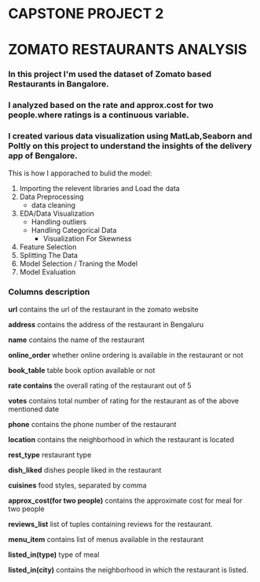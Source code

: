 # **CAPSTONE PROJECT 2**

# ZOMATO RESTAURANTS ANALYSIS

### In this project I'm used the dataset of Zomato based Restaurants in Bangalore.
### I analyzed based on the rate and approx.cost for two people.where ratings is a continuous variable.
### I created various data visualization using MatLab,Seaborn and Poltly on this project to understand the insights of the delivery app of Bengalore.
This is how I apporached to bulid the model:


  1. Importing the relevent libraries and Load the data
  2. Data Preprocessing
       - data cleaning
  3. EDA/Data Visualization
     - Handling outliers
      - Handling Categorical Data
        - Visualization For Skewness
  4. Feature Selection
  5. Splitting The Data
  6. Model Selection / Traning the Model
  7. Model Evaluation

### Columns description

**url** contains the url of the restaurant in the zomato website

**address** contains the address of the restaurant in Bengaluru

**name** contains the name of the restaurant

**online_order** whether online ordering is available in the restaurant or not

**book_table** table book option available or not

**rate contains** the overall rating of the restaurant out of 5

**votes** contains total number of rating for the restaurant as of the above mentioned date

**phone** contains the phone number of the restaurant

**location** contains the neighborhood in which the restaurant is located

**rest_type** restaurant type

**dish_liked** dishes people liked in the restaurant

**cuisines** food styles, separated by comma

**approx_cost(for two people)** contains the approximate cost for meal for two people

**reviews_list** list of tuples containing reviews for the restaurant.

**menu_item** contains list of menus available in the restaurant

**listed_in(type)** type of meal

**listed_in(city)** contains the neighborhood in which the restaurant is listed.
